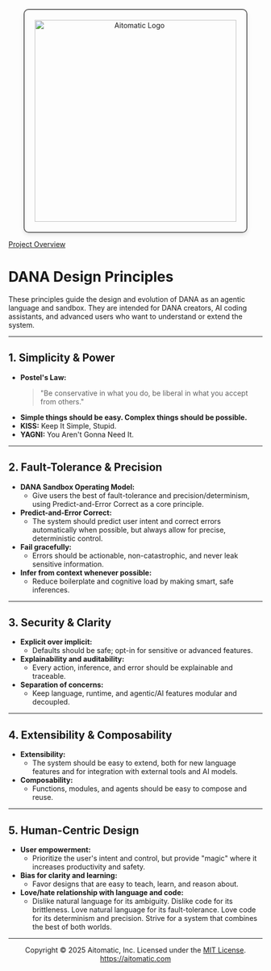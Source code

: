 <p align="center">
  <img src="https://cdn.prod.website-files.com/62a10970901ba826988ed5aa/62d942adcae82825089dabdb_aitomatic-logo-black.png" alt="Aitomatic Logo" width="400" style="border: 2px solid #666; border-radius: 10px; padding: 20px; box-shadow: 0 4px 8px rgba(0,0,0,0.1);"/>
</p>

[Project Overview](../README.md)

# DANA Design Principles

These principles guide the design and evolution of DANA as an agentic language and sandbox. They are intended for DANA creators, AI coding assistants, and advanced users who want to understand or extend the system.

---

## 1. Simplicity & Power

- **Postel's Law:**
  > "Be conservative in what you do, be liberal in what you accept from others."
- **Simple things should be easy. Complex things should be possible.**
- **KISS:** Keep It Simple, Stupid.
- **YAGNI:** You Aren't Gonna Need It.

---

## 2. Fault-Tolerance & Precision

- **DANA Sandbox Operating Model:**
  - Give users the best of fault-tolerance and precision/determinism, using Predict-and-Error Correct as a core principle.
- **Predict-and-Error Correct:**
  - The system should predict user intent and correct errors automatically when possible, but always allow for precise, deterministic control.
- **Fail gracefully:**
  - Errors should be actionable, non-catastrophic, and never leak sensitive information.
- **Infer from context whenever possible:**
  - Reduce boilerplate and cognitive load by making smart, safe inferences.

---

## 3. Security & Clarity

- **Explicit over implicit:**
  - Defaults should be safe; opt-in for sensitive or advanced features.
- **Explainability and auditability:**
  - Every action, inference, and error should be explainable and traceable.
- **Separation of concerns:**
  - Keep language, runtime, and agentic/AI features modular and decoupled.

---

## 4. Extensibility & Composability

- **Extensibility:**
  - The system should be easy to extend, both for new language features and for integration with external tools and AI models.
- **Composability:**
  - Functions, modules, and agents should be easy to compose and reuse.

---

## 5. Human-Centric Design

- **User empowerment:**
  - Prioritize the user's intent and control, but provide "magic" where it increases productivity and safety.
- **Bias for clarity and learning:**
  - Favor designs that are easy to teach, learn, and reason about.
- **Love/hate relationship with language and code:**
  - Dislike natural language for its ambiguity. Dislike code for its brittleness. Love natural language for its fault-tolerance. Love code for its determinism and precision. Strive for a system that combines the best of both worlds.

---
<p align="center">
Copyright © 2025 Aitomatic, Inc. Licensed under the <a href="../LICENSE.md">MIT License</a>.<br/>
<a href="https://aitomatic.com">https://aitomatic.com</a>
</p> 